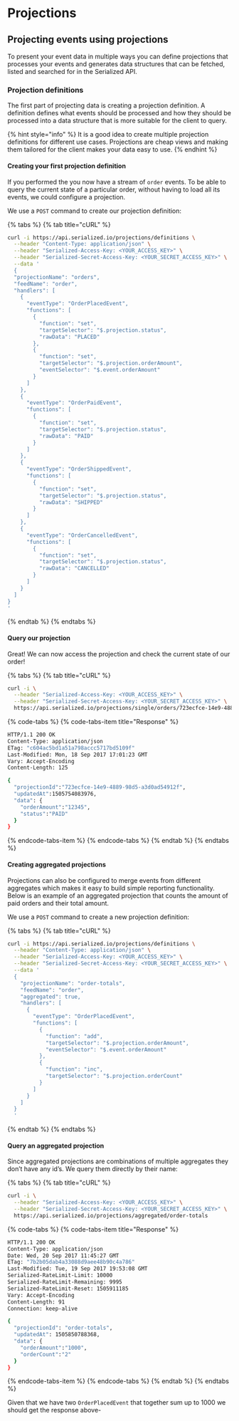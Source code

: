 # Projections

## Projecting events using projections

To present your event data in multiple ways you can define projections that processes your events and generates data structures that can be fetched, listed and searched for in the Serialized API.

### Projection definitions

The first part of projecting data is creating a projection definition. A definition defines what events should be processed and how they should be processed into a data structure that is more suitable for the client to query. 

{% hint style="info" %}
It is a good idea to create multiple projection definitions for different use cases. Projections are cheap views and making them tailored for the client makes your data easy to use.
{% endhint %}

#### Creating your first projection definition

If you performed the you now have a stream of `order` events. To be able to query the current state of a particular order, without having to load all its events, we could configure a projection.

We use a `POST` command to create our projection definition:

{% tabs %}
{% tab title="cURL" %}
```bash
curl -i https://api.serialized.io/projections/definitions \
  --header "Content-Type: application/json" \
  --header "Serialized-Access-Key: <YOUR_ACCESS_KEY>" \
  --header "Serialized-Secret-Access-Key: <YOUR_SECRET_ACCESS_KEY>" \
  --data '
  {
  "projectionName": "orders",
  "feedName": "order",
  "handlers": [
    {
      "eventType": "OrderPlacedEvent",
      "functions": [
        {
          "function": "set",
          "targetSelector": "$.projection.status",
          "rawData": "PLACED"
        },
        {
          "function": "set",
          "targetSelector": "$.projection.orderAmount",
          "eventSelector": "$.event.orderAmount"
        }
      ]
    },
    {
      "eventType": "OrderPaidEvent",
      "functions": [
        {
          "function": "set",
          "targetSelector": "$.projection.status",
          "rawData": "PAID"
        }
      ]
    },
    {
      "eventType": "OrderShippedEvent",
      "functions": [
        {
          "function": "set",
          "targetSelector": "$.projection.status",
          "rawData": "SHIPPED"
        }
      ]
    },
    {
      "eventType": "OrderCancelledEvent",
      "functions": [
        {
          "function": "set",
          "targetSelector": "$.projection.status",
          "rawData": "CANCELLED"
        }
      ]
    }
  ]
}
'
```
{% endtab %}
{% endtabs %}

#### Query our projection

Great! We can now access the projection and check the current state of our order!

{% tabs %}
{% tab title="cURL" %}
```bash
curl -i \
  --header "Serialized-Access-Key: <YOUR_ACCESS_KEY>" \
  --header "Serialized-Secret-Access-Key: <YOUR_SECRET_ACCESS_KEY>" \
  https://api.serialized.io/projections/single/orders/723ecfce-14e9-4889-98d5-a3d0ad54912f
```

{% code-tabs %}
{% code-tabs-item title="Response" %}
```bash
HTTP/1.1 200 OK
Content-Type: application/json
ETag: "c604ac5bd1a51a798accc5717bd5109f"
Last-Modified: Mon, 18 Sep 2017 17:01:23 GMT
Vary: Accept-Encoding
Content-Length: 125

{
  "projectionId":"723ecfce-14e9-4889-98d5-a3d0ad54912f",
  "updatedAt":1505754083976,
  "data": {
    "orderAmount":"12345",
    "status":"PAID"
  }
}
```
{% endcode-tabs-item %}
{% endcode-tabs %}
{% endtab %}
{% endtabs %}

#### Creating aggregated projections

Projections can also be configured to merge events from different aggregates which makes it easy to build simple reporting functionality. Below is an example of an aggregated projection that counts the amount of paid orders and their total amount.

We use a `POST` command to create a new projection definition:

{% tabs %}
{% tab title="cURL" %}
```bash
curl -i https://api.serialized.io/projections/definitions \
  --header "Content-Type: application/json" \
  --header "Serialized-Access-Key: <YOUR_ACCESS_KEY>" \
  --header "Serialized-Secret-Access-Key: <YOUR_SECRET_ACCESS_KEY>" \
  --data '
  {
    "projectionName": "order-totals",
    "feedName": "order",
    "aggregated": true,
    "handlers": [
      {
        "eventType": "OrderPlacedEvent",
        "functions": [
          {
            "function": "add",
            "targetSelector": "$.projection.orderAmount",
            "eventSelector": "$.event.orderAmount"
          },
          {
            "function": "inc",
            "targetSelector": "$.projection.orderCount"
          }
        ]
      }
    ]
  }
  '
```
{% endtab %}
{% endtabs %}

#### Query an aggregated projection <a id="query-an-aggregated-projection"></a>

Since aggregated projections are combinations of multiple aggregates they don’t have any id’s. We query them directly by their name:

{% tabs %}
{% tab title="cURL" %}
```bash
curl -i \
  --header "Serialized-Access-Key: <YOUR_ACCESS_KEY>" \
  --header "Serialized-Secret-Access-Key: <YOUR_SECRET_ACCESS_KEY>" \
  https://api.serialized.io/projections/aggregated/order-totals
```

{% code-tabs %}
{% code-tabs-item title="Response" %}
```bash
HTTP/1.1 200 OK
Content-Type: application/json
Date: Wed, 20 Sep 2017 11:45:27 GMT
ETag: "7b2b05dab4a33088d9aee48b90c4a786"
Last-Modified: Tue, 19 Sep 2017 19:53:08 GMT
Serialized-RateLimit-Limit: 10000
Serialized-RateLimit-Remaining: 9995
Serialized-RateLimit-Reset: 1505911185
Vary: Accept-Encoding
Content-Length: 91
Connection: keep-alive

{
  "projectionId": "order-totals",
  "updatedAt": 1505850788368,
  "data": {
    "orderAmount":"1000",
    "orderCount":"2"
  }
}
```
{% endcode-tabs-item %}
{% endcode-tabs %}
{% endtab %}
{% endtabs %}

Given that we have two `OrderPlacedEvent` that together sum up to 1000 we should get the response above-


